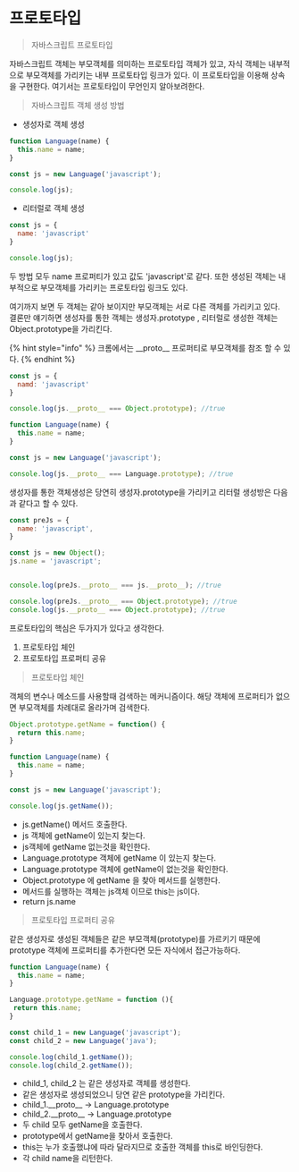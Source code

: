 # 프로토타입

> 자바스크립트 프로토타입

자바스크립트 객체는 부모객체를 의미하는 프로토타입 객체가 있고, 자식 객체는 내부적으로 부모객체를 가리키는 내부 프로토타입 링크가 있다. 이 프로토타입을 이용해 상속을 구현한다. 여기서는 프로토타입이 무언인지 알아보려한다. 



> 자바스크립트 객체 생성 방법

* 생성자로 객체 생성

```javascript
function Language(name) {
  this.name = name;
}

const js = new Language('javascript');

console.log(js);

```



* 리터럴로 객체 생성

```javascript
const js = {
  name: 'javascript'
}

console.log(js);

```



두 방법 모두  name 프로퍼티가 있고 값도 'javascript'로 같다. 또한 생성된 객체는 내부적으로 부모객체를 가리키는 프로토타입 링크도 있다.

여기까지 보면 두 객체는 같아 보이지만 부모객체는 서로 다른 객체를 가리키고 있다.  
결론만 얘기하면 생성자를 통한 객체는 생성자.prototype , 리터럴로 생성한 객체는 Object.prototype을 가리킨다.

{% hint style="info" %}
크롬에서는 \_\_proto\_\_ 프로퍼티로 부모객체를 참조 할 수 있다.
{% endhint %}

```javascript
const js = {
  namd: 'javascript'
}

console.log(js.__proto__ === Object.prototype); //true
```

```javascript
function Language(name) {
  this.name = name;
}

const js = new Language('javascript');

console.log(js.__proto__ === Language.prototype); //true
```

생성자를 통한 객체생성은 당연히 생성자.prototype을 가리키고 리터럴 생성방은 다음과 같다고 할 수 있다.  

```javascript
const preJs = {
  name: 'javascript',
}

const js = new Object();
js.name = 'javascript';


console.log(preJs.__proto__ === js.__proto__); //true

console.log(preJs.__proto__ === Object.prototype); //true
console.log(js.__proto__ === Object.prototype); //true


```

프로토타입의 핵심은 두가지가 있다고 생각한다.

1. 프로토타입 체인
2. 프로토타입 프로퍼티 공유 

> 프로토타입 체인

객체의 변수나 메소드를 사용할때 검색하는 메커니즘이다. 해당 객체에 프로퍼티가 없으면 부모객체를 차례대로 올라가며 검색한다.

```javascript
Object.prototype.getName = function() {
  return this.name;
}

function Language(name) {
  this.name = name;
}

const js = new Language('javascript');

console.log(js.getName());
```

* js.getName\(\) 메서드 호출한다.
* js 객체에 getName이 있는지 찾는다.
* js객체에 getName 없는것을 확인한다.
* Language.prototype 객체에 getName 이 있는지 찾는다. 
* Language.prototype 객체에 getName이 없는것을 확인한다.
* Object.prototype 에 getName 을 찾아 메서드를 실행한다.
* 메서드를 실행하는 객체는 js객체 이므로 this는 js이다.
* return js.name 



> 프로토타입 프로퍼티 공유

같은 생성자로 생성된 객체들은 같은 부모객체\(prototype\)를 가르키기 때문에 prototype 객체에 프로퍼티를 추가한다면 모든 자식에서 접근가능하다.

```javascript
function Language(name) {
  this.name = name;
}

Language.prototype.getName = function (){
 return this.name;
}

const child_1 = new Language('javascript');
const child_2 = new Language('java');

console.log(child_1.getName());
console.log(child_2.getName());
```

* child\_1, child\_2 는 같은 생성자로 객체를 생성한다.
* 같은 생성자로 생성되었으니 당연 같은 prototype을 가리킨다.
* child\_1.\_\_proto\_\_ -&gt; Language.prototype
* child\_2.\_\_proto\_\_ -&gt; Language.prototype
* 두 child 모두 getName을 호출한다.
* prototype에서 getName을 찾아서 호출한다.
* this는 누가 호출했냐에 따라 달라지므로 호출한 객체를 this로 바인딩한다.
* 각 child name을 리턴한다.

